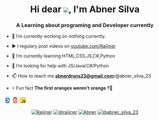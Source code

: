 
<h1 align="center">Hi dear <img src="https://raw.githubusercontent.com/kaueMarques/kaueMarques/master/hi.gif" width="30px">, I'm Abner Silva</h1>
<h3 align="center">A Learning about programing and Developer currently</h3>



- 🔭 I’m currently working on nothing currently.

- ▶️ I regulary post videos on [youtube.com/Raijiner](https://www.youtube.com/channel/UCxYcXget2IdOvPPCfDwwvrA)

- 🌱 I’m currently learning HTML,CSS,JS,C#,Python

- 🤔 I’m looking for help with JS/Java/C#/Python

- 📫 How to reach me **abnerdruns23@gmail.com**/@abner_silva_23

- ⚡ Fun fact  **The first oranges weren’t orange ?🤔**

<p align="left">
  <p>
    <img src="https://raw.githubusercontent.com/devicons/devicon/master/icons/css3/css3-plain-wordmark.svg" alt="css3"  width="20" height="20"/>
<img src="https://raw.githubusercontent.com/devicons/devicon/master/icons/html5/html5-original-wordmark.svg" alt="html5"  width="20" height="20"/>
<img src="https://raw.githubusercontent.com/devicons/devicon/master/icons/javascript/javascript-original.svg" alt="javascript" width="20" height="20"/>

</p>

<!--<img src="https://github-readme-stats.vercel.app/api?username=maykbrito&show_icons=true" alt="maykbrito"/> -->
</p>

<p align="center">
<a href="https://codepen.io/your-work" target="blank"><img align="center" src="https://cdn.jsdelivr.net/npm/simple-icons@3.0.1/icons/codepen.svg" alt="Raijiner" height="20" width="20" /></a>
<a href="https://twitter.com/raijiner" target="blank"><img align="center" src="https://cdn.jsdelivr.net/npm/simple-icons@3.0.1/icons/twitter.svg" alt="@raijiner" height="20" width="20" /></a>
<!--<a href="" target="blank"><img align="center" src="https://cdn.jsdelivr.net/npm/simple-icons@3.0.1/icons/linkedin.svg" alt="Abner Silva Barbosa" height="20" width="20" /></a>
<a href="" target="blank"><img align="center" src="https://cdn.jsdelivr.net/npm/simple-icons@3.0.1/icons/stackoverflow.svg" alt="Abner Silva Barbosa" height="20" width="20" /></a>
<a href="" target="blank"><img align="center" src="https://cdn.jsdelivr.net/npm/simple-icons@3.0.1/icons/codesandbox.svg" alt="Abner Silva" height="20" width="20" /></a>--->
<a href="https://web.facebook.com/abnerdruns.souza/?viewas=&show_switched_toast=false&show_podcast_settings=false" target="blank"><img align="center" src="https://cdn.jsdelivr.net/npm/simple-icons@3.0.1/icons/facebook.svg" alt="Abner" height="20" width="20" /></a>
<a href="https://www.instagram.com/abner_silva_23/" target="blank"><img align="center" src="https://cdn.jsdelivr.net/npm/simple-icons@3.0.1/icons/instagram.svg" alt="@abner_silva_23" height="20" width="20" /></a>
</p>

<!---### Oiii!!/Hello!!👋

- 🔭 I’m currently working on nothing currently.
- 🌱 I’m currently learning HTML,CSS,JS
- 🤔 I’m looking for help with JS/Java/C#
- 📫 How to reach me: @abner_silva_23--->
